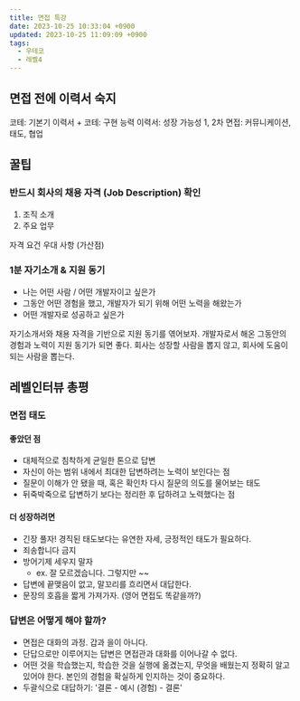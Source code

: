 ```yaml
---
title: 면접 특강
date: 2023-10-25 10:33:04 +0900
updated: 2023-10-25 11:09:09 +0900
tags:
  - 우테코
  - 레벨4
---
```


## 면접 전에 이력서 숙지

코테: 기본기
이력서 + 코테: 구현 능력
이력서: 성장 가능성
1, 2차 면접: 커뮤니케이션, 태도, 협업

## 꿀팁

### 반드시 회사의 채용 자격 (Job Description) 확인

1. 조직 소개
2. 주요 업무

자격 요건
우대 사항 (가산점)

### 1분 자기소개 & 지원 동기

- 나는 어떤 사람 / 어떤 개발자이고 싶은가
- 그동안 어떤 경험을 했고, 개발자가 되기 위해 어떤 노력을 해왔는가
- 어떤 개발자로 성공하고 싶은가

자기소개서와 채용 자격을 기반으로 지원 동기를 엮어보자. 개발자로서 해온 그동안의 경험과 노력이 지원 동기가 되면 좋다. 
회사는 성장할 사람을 뽑지 않고, 회사에 도움이 되는 사람을 뽑는다.

## 레벨인터뷰 총평

### 면접 태도

#### 좋았던 점

- 대체적으로 침착하게 균일한 톤으로 답변
- 자신이 아는 범위 내에서 최대한 답변하려는 노력이 보인다는 점
- 질문이 이해가 안 됐을 때, 혹은 확인차 다시 질문의 의도를 물어보는 태도
- 뒤죽박죽으로 답변하기 보다는 정리한 후 답하려고 노력했다는 점

#### 더 성장하려면

- 긴장 풀자! 경직된 태도보다는 유연한 자세, 긍정적인 태도가 필요하다.
- 죄송합니다 금지
- 방어기제 세우지 말자
	- ex. 잘 모르겠습니다. 그렇지만 ~~ 
- 답변에 끝맺음이 없고, 말꼬리를 흐리면서 대답한다.
- 문장의 호흡을 짧게 가져가자. (영어 면접도 똑같을까?)

### 답변은 어떻게 해야 할까?

- 면접은 대화의 과정. 갑과 을이 아니다.
- 단답으로만 이루어지는 답변은 면접관과 대화를 이어나갈 수 없다.
- 어떤 것을 학습했는지, 학습한 것을 실행에 옮겼는지, 무엇을 배웠는지 정확히 알고 있어야 한다. 본인의 경험을 확실하게 인지하는 것이 중요하다.
- 두괄식으로 대답하기: '결론 - 예시 (경험) - 결론'

